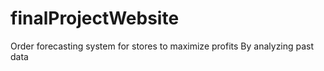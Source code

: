 # finalProjectWebsite
Order forecasting system for stores to maximize profits
By analyzing past data
